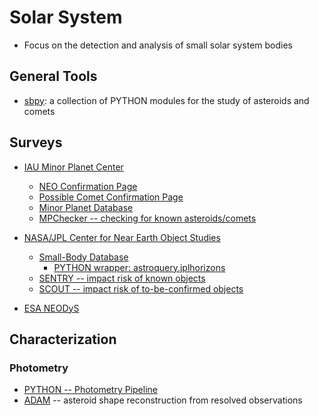 # Solar System

* Focus on the detection and analysis of small solar system bodies

## General Tools

* [sbpy](http://mommermi.github.io/): a collection of PYTHON modules for the study of asteroids and comets

## Surveys

* [IAU Minor Planet Center](https://www.minorplanetcenter.net/)
  - [NEO Confirmation Page](https://www.minorplanetcenter.net/iau/NEO/toconfirm_tabular.html)
  - [Possible Comet Confirmation Page](https://www.minorplanetcenter.net/iau/NEO/pccp_tabular.html)
  - [Minor Planet Database](https://www.minorplanetcenter.net/db_search)
  - [MPChecker -- checking for known asteroids/comets](https://www.minorplanetcenter.net/cgi-bin/checkmp.cgi)
  
* [NASA/JPL Center for Near Earth Object Studies](https://cneos.jpl.nasa.gov/)
  - [Small-Body Database](https://ssd.jpl.nasa.gov/horizons.cgi)
    - [PYTHON wrapper: astroquery.jplhorizons](https://astroquery.readthedocs.io/en/latest/jplhorizons/jplhorizons.html)
  - [SENTRY -- impact risk of known objects](https://cneos.jpl.nasa.gov/sentry/)
  - [SCOUT -- impact risk of to-be-confirmed objects](https://cneos.jpl.nasa.gov/scout/#/)
  
* [ESA NEODyS](https://newton.spacedys.com/neodys/index.php?pc=7.0)

## Characterization

### Photometry

* [PYTHON -- Photometry Pipeline](https://photometrypipeline.readthedocs.io/en/latest/)
* [ADAM](https://github.com/matvii/ADAM) -- asteroid shape reconstruction from resolved observations
